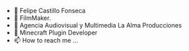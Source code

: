 - 👋 Felipe Castillo Fonseca
- 👀 FilmMaker.
- 🌱 Agencia Audiovisual y Multimedia La Alma Producciones
- 💞️ Minecraft Plugin Developer
- 📫 How to reach me ...
